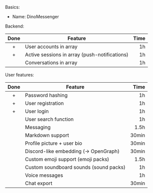 Basics:

- Name: DinoMessenger

Backend:

| Done | Feature                                       | Time |
| :--: | --------------------------------------------- | ---: |
|  +   | User accounts in array                        |   1h |
|  +   | Active sessions in array (push-notifications) |   1h |
|      | Conversations in array                        |   1h |

User features:

| Done | Feature                                |  Time |
| :--: | -------------------------------------- | ----: |
|  +   | Password hashing                       |    1h |
|  +   | User registration                      |    1h |
|  +   | User login                             |    1h |
|      | User search function                   |    1h |
|      | Messaging                              |  1.5h |
|      | Markdown support                       | 30min |
|      | Profile picture + user bio             | 30min |
|      | Discord-like embedding (-> OpenGraph)  | 30min |
|      | Custom emoji support (emoji packs)     |  1.5h |
|      | Custom soundboard sounds (sound packs) |    1h |
|      | Voice messages                         |    1h |
|      | Chat export                            | 30min |
